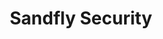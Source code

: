 ---
layout: startup_page
title: "Sandfly Security"
id: "sandflysecurity.com"
permalink: "/sandflysecuritysandflysecurity.com04052025/"
website: "https://www.sandflysecurity.com/"
funding_round: "Seed"
funding_amount: ""
investors: "Gula Tech Adventures, Sorenson Capital"
about: "Sandfly Security provides an agentless Linux security solution designed to address compatibility, performance, and stability issues associated with traditional agent-based systems. It offers comprehensive protection including drift detection, password auditing, and enhanced container security, ensuring unmatched protection for Linux environments without impacting system performance. The company focuses on securing critical infrastructure across various industries."
markets: "Cybersecurity, Linux Security, Cloud Security, Network Security, Software"
hq: "Christchurch, Canterbury, New Zealand"
founded_year: "2017"
linkedin: "https://nz.linkedin.com/company/sandfly"
twitter: "https://www.twitter.com/sandflysecurity"
instagram: ""
facebook: ""
crunchbase: "https://www.crunchbase.com/organization/sandfly-security"
pitchbook: ""

# SEO Optimization
meta_title: "Sandfly Security - Seed"
meta_description: "Sandfly Security, Sandfly Security provides an agentless Linux security solution designed to address compatibility, performance, and stability issues associated with tr..."
meta_keywords: "Sandfly Security, Cybersecurity, Linux Security, Cloud Security, Network Security, Software, Seed funding"
canonical_url: "https://pkprojectstartups.github.io/projectstartups.com/sandflysecuritysandflysecurity.com04052025/"
---